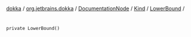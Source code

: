 [dokka](../../../../index.md) / [org.jetbrains.dokka](../../../index.md) / [DocumentationNode](../../index.md) / [Kind](../index.md) / [LowerBound](index.md) / [<init>](_init_.md)

# <init>

```
private LowerBound()
```
